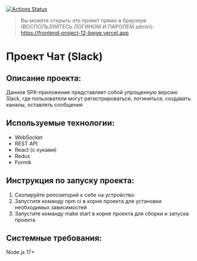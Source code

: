 [![Actions Status](https://github.com/KupriianovaAlina/frontend-project-12/workflows/hexlet-check/badge.svg)](https://github.com/KupriianovaAlina/frontend-project-12/actions)

> Вы можете открыть это проект прямо в браузере (ВОСПОЛЬЗУЙТЕСЬ ЛОГИНОМ И ПАРОЛЕМ admin):
> https://frontend-project-12-beige.vercel.app

# Проект Чат (Slack)
## Описание проекта:
Данное SPA-приложение представляет собой упрощенную версию Slack, где пользователи могут регистрироваться, логиниться, создавать каналы, оставлять сообщения

## Используемые технологии:
- WebSocket
- REST API
- React (с хуками)
- Redux
- Formik

## Инструкция по запуску проекта:
1. Скопируйте репозиторий к себе на устройство
2. Запустите команду npm ci в корне проекта для установки необходимых зависимостей
3. Запустите команду make start в корне проекта для сборки и запуска проекта

## Системные требования:
Node.js 17+
